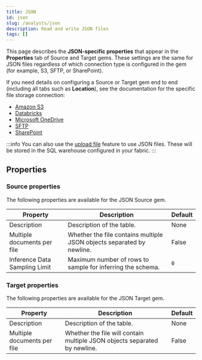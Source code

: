 ```yaml
---
title: JSON
id: json
slug: /analysts/json
description: Read and write JSON files
tags: []
---
```


This page describes the **JSON-specific properties** that appear in the **Properties** tab of Source and Target gems. These settings are the same for JSON files regardless of which connection type is configured in the gem (for example, S3, SFTP, or SharePoint).

If you need details on configuring a Source or Target gem end to end (including all tabs such as **Location**), see the documentation for the specific file storage connection:

- [Amazon S3](/analysts/s3-gem)
- [Databricks](/analysts/databricks-volumes-gem)
- [Microsoft OneDrive](/analysts/onedrive-gem)
- [SFTP](/analysts/sftp-gem)
- [SharePoint](/analysts/sharepoint-gem)

:::info
You can also use the [upload file](docs/core/development/gems/source-target/table/upload-files.md) feature to use JSON files. These will be stored in the SQL warehouse configured in your fabric.
:::

## Properties

### Source properties

The following properties are available for the JSON Source gem.

| Property                      | Description                                                           | Default |
| ----------------------------- | --------------------------------------------------------------------- | ------- |
| Description                   | Description of the table.                                             | None    |
| Multiple documents per file   | Whether the file contains multiple JSON objects separated by newline. | False   |
| Inference Data Sampling Limit | Maximum number of rows to sample for inferring the schema.            | `0`     |

### Target properties

The following properties are available for the JSON Target gem.

| Property                    | Description                                                               | Default |
| --------------------------- | ------------------------------------------------------------------------- | ------- |
| Description                 | Description of the table.                                                 | None    |
| Multiple documents per file | Whether the file will contain multiple JSON objects separated by newline. | False   |
